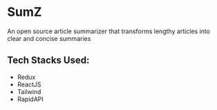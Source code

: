 # SumZ
An open source article summarizer that transforms lengthy articles into clear and concise summaries

## Tech Stacks Used: 
- Redux
- ReactJS
- Tailwind
- RapidAPI